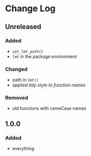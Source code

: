 # Change Log

## Unreleased
### Added
- `set_lmt_path()`
- `lmt` in the package environment

### Changed
- path in `lmt()`
- *applied tidy style to function names*

### Removed
- old functions with cameCase names

## 1.0.0
### Added
- everything
